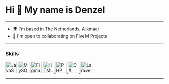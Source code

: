 Hi 👋 My name is Denzel
=====================

-------------

* 🌍  I'm based in The Netherlands, Alkmaar
* 🤝  I'm open to collaborating on FiveM Projects

-------------

### Skills

<p align="left">
<a href="https://developer.mozilla.org/en-US/docs/Web/JavaScript" target="_blank" rel="noreferrer"><img src="https://raw.githubusercontent.com/danielcranney/readme-generator/main/public/icons/skills/javascript-colored.svg" width="36" height="36" alt="JavaScript" /></a>
<a href="https://www.mysql.com/" target="_blank" rel="noreferrer"><img src="https://raw.githubusercontent.com/danielcranney/readme-generator/main/public/icons/skills/mysql-colored.svg" width="36" height="36" alt="MySQL" /></a>
<a href="https://www.figma.com/" target="_blank" rel="noreferrer"><img src="https://raw.githubusercontent.com/danielcranney/readme-generator/main/public/icons/skills/figma-colored.svg" width="36" height="36" alt="Figma" /></a>
<a href="https://www.w3.org/html/" target="_blank" rel="noreferrer">
    <img src="https://www.w3.org/html/logo/downloads/HTML5_Logo_512.png" width="36" height="36" alt="HTML5" />
</a>
<a href="https://www.php.net/" target="_blank" rel="noreferrer">
    <img src="https://www.php.net/images/logos/new-php-logo.svg" width="36" height="36" alt="PHP" />
</a>
<a href="https://docs.microsoft.com/en-us/dotnet/csharp/" target="_blank" rel="noreferrer">
    <img src="https://upload.wikimedia.org/wikipedia/commons/0/0d/C_Sharp_wordmark.svg" width="36" height="36" alt="C#" />
</a>
<a href="https://laravel.com/" target="_blank" rel="noreferrer">
    <img src="https://upload.wikimedia.org/wikipedia/commons/9/9a/Laravel.svg" width="36" height="36" alt="Laravel" />
</a>
</p>

-------------

